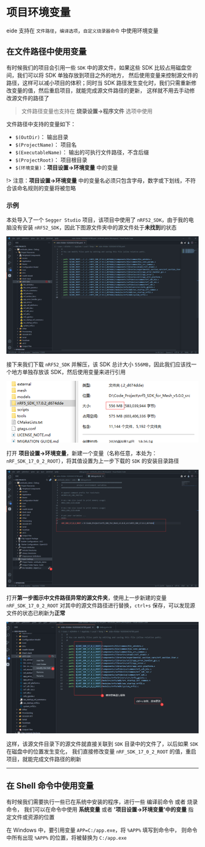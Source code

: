 # 项目环境变量

eide 支持在 `文件路径`，`编译选项`，`自定义烧录器命令` 中使用环境变量

## 在文件路径中使用变量

有时候我们的项目会引用一些 `SDK` 中的源文件，如果这些 SDK 比较占用磁盘空间，我们可以将 SDK 单独存放到项目之外的地方，
然后使用变量来控制源文件的路径，这样可以减小项目的体积；同时当 SDK 路径发生变化时，我们只需重新修改变量的值，然后重启项目，就能完成源文件路径的更新，
这样就不用去手动修改源文件的路径了

> 文件路径变量也支持在 **烧录设置->程序文件** 选项中使用

文件路径中支持的变量如下：

- `$(OutDir)`： 输出目录
- `$(ProjectName)`： 项目名
- `$(ExecutableName)`： 输出的可执行文件路径，不含后缀
- `$(ProjectRoot)`： 项目根目录
- `$(环境变量)`：**项目设置->环境变量** 中的变量

!> 注意：**项目设置->环境变量** 中的变量名必须只包含字母，数字或下划线，不符合该命名规则的变量将被忽略

### 示例

本处导入了一个 `Segger Studio` 项目，该项目中使用了 `nRF52_SDK`，由于我的电脑没有安装 `nRF52_SDK`，因此下图源文件夹中的源文件处于**未找到**的状态

![](../img/env_img/exp_1.png)

接下来我们下载 `nRF52_SDK` 并解压，该 SDK 总计大小 `556MB`，因此我们应该找一个地方单独存放该 SDK，然后使用变量来进行引用

![](../img/env_img/exp_2.png)

打开 **项目设置->环境变量**，新建一个变量（名称任意，本处为：`nRF_SDK_17_0_2_ROOT`），将其值设置为上一步下载的 `SDK` 的安装目录路径

![](../img/env_img/exp_3.png)

打开**第一步图示中文件路径异常的源文件夹**，使用上一步新建的变量 `nRF_SDK_17_0_2_ROOT` 对其中的源文件路径进行替换，`ctrl+s` 保存，可以发现源文件的状态已刷新为**正常**

![](../img/env_img/exp_4.png)

这样，该源文件目录下的源文件就直接关联到 `SDK` 目录中的文件了，以后如果 `SDK` 在磁盘中的位置发生变化，
我们直接修改变量 `nRF_SDK_17_0_2_ROOT` 的值，重启项目，就能完成文件路径的刷新

***

## 在 Shell 命令中使用变量

有时候我们需要执行一些已在系统中安装的程序，进行一些 编译前命令 或者 烧录命令，
我们可以在命令中使用 **系统变量** 或者 **'项目设置->环境变量'中的变量** 指定文件或资源的位置

在 Windows 中，要引用变量 `APP=C:/app.exe`，将 `%APP%` 填写到命令中，
则命令中所有出现 `%APP%` 的位置，将被替换为 `C:/app.exe`
